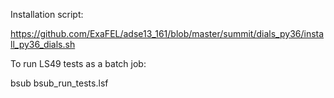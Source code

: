Installation script:

https://github.com/ExaFEL/adse13_161/blob/master/summit/dials_py36/install_py36_dials.sh

To run LS49 tests as a batch job:

bsub bsub_run_tests.lsf 
